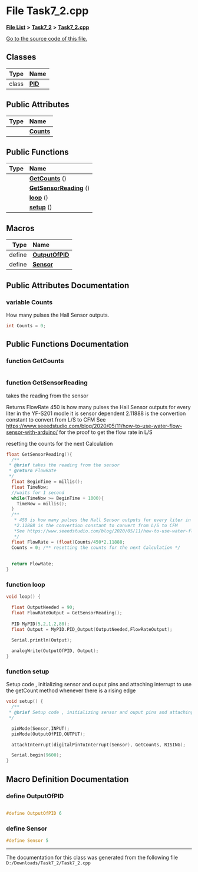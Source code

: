 
# File Task7\_2.cpp


[**File List**](files.md) **>** [**Task7\_2**](dir_738cd4aa1661aed279a7e4eef8806983.md) **>** [**Task7\_2.cpp**](_task7__2_8cpp.md)

[Go to the source code of this file.](_task7__2_8cpp_source.md)













## Classes

| Type | Name |
| ---: | :--- |
| class | [**PID**](class_p_i_d.md) <br> |



## Public Attributes

| Type | Name |
| ---: | :--- |
|   | [**Counts**](_task7__2_8cpp.md#variable-counts)  <br> |


## Public Functions

| Type | Name |
| ---: | :--- |
|   | [**GetCounts**](_task7__2_8cpp.md#function-getcounts) () <br> |
|   | [**GetSensorReading**](_task7__2_8cpp.md#function-getsensorreading) () <br> |
|   | [**loop**](_task7__2_8cpp.md#function-loop) () <br> |
|   | [**setup**](_task7__2_8cpp.md#function-setup) () <br> |







## Macros

| Type | Name |
| ---: | :--- |
| define  | [**OutputOfPID**](_task7__2_8cpp.md#define-outputofpid)  <br> |
| define  | [**Sensor**](_task7__2_8cpp.md#define-sensor)  <br> |

## Public Attributes Documentation


### variable Counts 
How many pulses the Hall Sensor outputs.

```cpp
int Counts = 0;
```


## Public Functions Documentation


### function GetCounts 


```cpp

```



### function GetSensorReading 
takes the reading from the sensor

Returns
FlowRate
450 is how many pulses the Hall Sensor outputs for every liter in the YF-S201 modle it is sensor dependent 2.11888 is the convertion constant to convert from L/S to CFM See https://www.seeedstudio.com/blog/2020/05/11/how-to-use-water-flow-sensor-with-arduino/ for the proof to get the flow rate in L/S

resetting the counts for the next Calculation


```cpp
float GetSensorReading(){
  /**
 * @brief takes the reading from the sensor
 * @return FlowRate
 */
  float BeginTime = millis();
  float TimeNow;
  //waits for 1 second
  while(TimeNow >= BeginTime + 1000){
    TimeNow = millis();
  }
  /**
   * 450 is how many pulses the Hall Sensor outputs for every liter in the YF-S201 modle it is sensor dependent
   *2.11888 is the convertion constant to convert from L/S to CFM
   *See https://www.seeedstudio.com/blog/2020/05/11/how-to-use-water-flow-sensor-with-arduino/ for the proof to get the flow rate in L/S
   */
  float FlowRate = (float)Counts/450*2.11888; 
  Counts = 0; /** resetting the counts for the next Calculation */
  
  
  return FlowRate;
}

```



### function loop 


```cpp
void loop() {

  float OutputNeeded = 90;
  float FlowRateOutput = GetSensorReading();
  
  PID MyPID(5,2,1.2,80);
  float Output = MyPID.PID_Output(OutputNeeded,FlowRateOutput);
  
  Serial.println(Output);

  analogWrite(OutputOfPID, Output);
}
```



### function setup 

Setup code , initializing sensor and ouput pins and attaching interrupt to use the getCount method whenever there is a rising edge
```cpp
void setup() {
  /**
 * @brief Setup code , initializing sensor and ouput pins and attaching interrupt to use the getCount method whenever there is a rising edge
 */

  pinMode(Sensor,INPUT);
  pinMode(OutputOfPID,OUTPUT);

  attachInterrupt(digitalPinToInterrupt(Sensor), GetCounts, RISING);

  Serial.begin(9600);
}

```


## Macro Definition Documentation



### define OutputOfPID 


```cpp

#define OutputOfPID 6
```



### define Sensor 


```cpp
#define Sensor 5
```



------------------------------
The documentation for this class was generated from the following file `D:/Downloads/Task7_2/Task7_2.cpp`